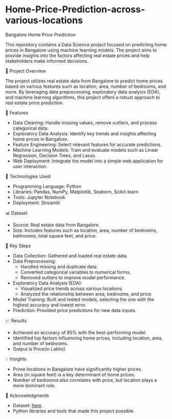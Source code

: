 # Home-Price-Prediction-across-various-locations
Bangalore Home Price Prediction

This repository contains a Data Science project focused on predicting home prices in Bangalore using machine learning models. The project aims to provide insights into the factors affecting real estate prices and help stakeholders make informed decisions.

📁 Project Overview

The project utilizes real estate data from Bangalore to predict home prices based on various features such as location, area, number of bedrooms, and more. By leveraging data preprocessing, exploratory data analysis (EDA), and machine learning algorithms, this project offers a robust approach to real estate price prediction.

🚀 Features

- Data Cleaning: Handle missing values, remove outliers, and process categorical data.
- Exploratory Data Analysis: Identify key trends and insights affecting home prices in Bangalore.
- Feature Engineering: Select relevant features for accurate predictions.
- Machine Learning Models: Train and evaluate models such as Linear Regression, Decision Trees, and Lasso.
- Web Deployment: Integrate the model into a simple web application for user interaction.

🔧 Technologies Used

- Programming Language: Python
- Libraries: Pandas, NumPy, Matplotlib, Seaborn, Scikit-learn
- Tools: Jupyter Notebook
- Deployment: Streamlit

📊 Dataset

- Source: Real estate data from Bangalore.
- Size: Includes features such as location, area, number of bedrooms, bathrooms, total square feet, and price.

📌 Key Steps

- Data Collection: Gathered and loaded real estate data.
- Data Preprocessing:
    * Handled missing and duplicate data.
    * Converted categorical variables to numerical forms.
    * Removed outliers to improve model performance.
- Exploratory Data Analysis (EDA):
    * Visualized price trends across various locations.
    * Analyzed the relationship between area, bedrooms, and price.
- Model Training: Built and tested models, selecting the one with the highest accuracy and lowest error.
- Prediction: Provided price predictions for new data inputs.

📈 Results

- Achieved an accuracy of 85% with the best-performing model.
- Identified top factors influencing home prices, including location, area, and number of bedrooms.
- Output is Price(in Lakhs)

💡 Insights

- Prime locations in Bangalore have significantly higher prices.
- Area (in square feet) is a key determinant of home prices.
- Number of bedrooms also correlates with price, but location plays a more dominant role.

🙌 Acknowledgments

- Dataset: [here](https://github.com/YELDISAISNEHA/Home-Price-Prediction-across-various-locations/blob/main/bengaluru_house_prices.csv).
- Python libraries and tools that made this project possible.
